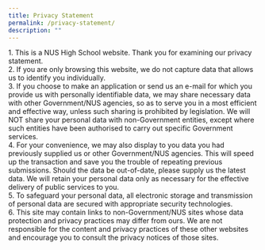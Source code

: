 ```yaml
---
title: Privacy Statement
permalink: /privacy-statement/
description: ""
---
```


1\.  This is a NUS High School website. Thank you for examining our privacy statement.<br>
2\.  If you are only browsing this website, we do not capture data that allows us to identify you individually.<br>
3\.  If you choose to make an application or send us an e-mail for which you provide us with personally identifiable data, we may share necessary data with other Government/NUS agencies, so as to serve you in a most efficient and effective way, unless such sharing is prohibited by legislation. We will NOT share your personal data with non-Government entities, except where such entities have been authorised to carry out specific Government services.<br>
4\.  For your convenience, we may also display to you data you had previously supplied us or other Government/NUS agencies. This will speed up the transaction and save you the trouble of repeating previous submissions. Should the data be out-of-date, please supply us the latest data. We will retain your personal data only as necessary for the effective delivery of public services to you.<br>
5\.  To safeguard your personal data, all electronic storage and transmission of personal data are secured with appropriate security technologies.<br>
6\.  This site may contain links to non-Government/NUS sites whose data protection and privacy practices may differ from ours. We are not responsible for the content and privacy practices of these other websites and encourage you to consult the privacy notices of those sites.